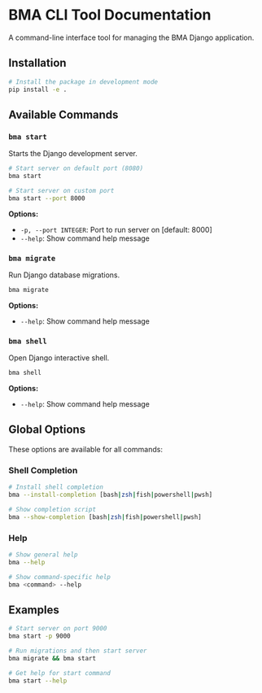 # BMA CLI Tool Documentation

A command-line interface tool for managing the BMA Django application.

## Installation

```bash
# Install the package in development mode
pip install -e .
```

## Available Commands

### `bma start`
Starts the Django development server.

```bash
# Start server on default port (8080)
bma start

# Start server on custom port
bma start --port 8000
```

**Options:**
- `-p, --port INTEGER`: Port to run server on [default: 8000]
- `--help`: Show command help message

### `bma migrate`
Run Django database migrations.

```bash
bma migrate
```

**Options:**
- `--help`: Show command help message

### `bma shell`
Open Django interactive shell.

```bash
bma shell
```

**Options:**
- `--help`: Show command help message

## Global Options

These options are available for all commands:

### Shell Completion
```bash
# Install shell completion
bma --install-completion [bash|zsh|fish|powershell|pwsh]

# Show completion script
bma --show-completion [bash|zsh|fish|powershell|pwsh]
```

### Help
```bash
# Show general help
bma --help

# Show command-specific help
bma <command> --help
```

## Examples

```bash
# Start server on port 9000
bma start -p 9000

# Run migrations and then start server
bma migrate && bma start

# Get help for start command
bma start --help
```